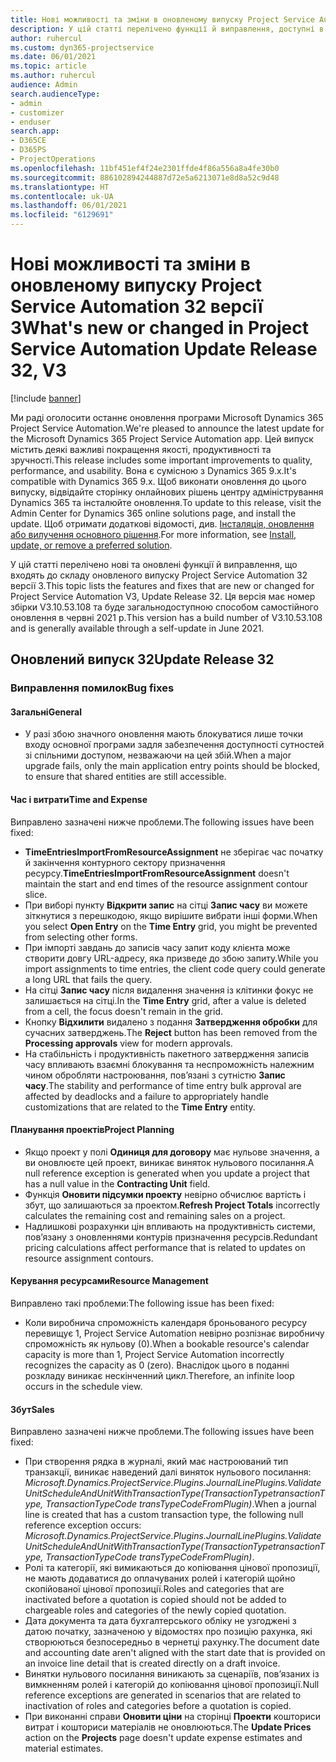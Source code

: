 ```yaml
---
title: Нові можливості та зміни в оновленому випуску Project Service Automation 32 версії 3
description: У цій статті перелічено функції й виправлення, доступні в оновленому випуску Project Service Automation 32, версії 3.
author: ruhercul
ms.custom: dyn365-projectservice
ms.date: 06/01/2021
ms.topic: article
ms.author: ruhercul
audience: Admin
search.audienceType:
- admin
- customizer
- enduser
search.app:
- D365CE
- D365PS
- ProjectOperations
ms.openlocfilehash: 11bf451ef4f24e2301ffde4f86a556a8a4fe30b0
ms.sourcegitcommit: 886102894244887d72e5a6213071e8d8a52c9d48
ms.translationtype: HT
ms.contentlocale: uk-UA
ms.lasthandoff: 06/01/2021
ms.locfileid: "6129691"
---
```

# <a name="whats-new-or-changed-in-project-service-automation-update-release-32-v3"></a><span data-ttu-id="4f1b8-103">Нові можливості та зміни в оновленому випуску Project Service Automation 32 версії 3</span><span class="sxs-lookup"><span data-stu-id="4f1b8-103">What's new or changed in Project Service Automation Update Release 32, V3</span></span>

[!include [banner](../includes/psa-now-project-operations.md)]

<span data-ttu-id="4f1b8-104">Ми раді оголосити останнє оновлення програми Microsoft Dynamics 365 Project Service Automation.</span><span class="sxs-lookup"><span data-stu-id="4f1b8-104">We're pleased to announce the latest update for the Microsoft Dynamics 365 Project Service Automation app.</span></span> <span data-ttu-id="4f1b8-105">Цей випуск містить деякі важливі покращення якості, продуктивності та зручності.</span><span class="sxs-lookup"><span data-stu-id="4f1b8-105">This release includes some important improvements to quality, performance, and usability.</span></span> <span data-ttu-id="4f1b8-106">Вона є сумісною з Dynamics 365 9.x.</span><span class="sxs-lookup"><span data-stu-id="4f1b8-106">It's compatible with Dynamics 365 9.x.</span></span> <span data-ttu-id="4f1b8-107">Щоб виконати оновлення до цього випуску, відвідайте сторінку онлайнових рішень центру адміністрування Dynamics 365 та інсталюйте оновлення.</span><span class="sxs-lookup"><span data-stu-id="4f1b8-107">To update to this release, visit the Admin Center for Dynamics 365 online solutions page, and install the update.</span></span> <span data-ttu-id="4f1b8-108">Щоб отримати додаткові відомості, див. [Інсталяція, оновлення або вилучення основного рішення](/power-platform/admin/install-remove-preferred-solution).</span><span class="sxs-lookup"><span data-stu-id="4f1b8-108">For more information, see [Install, update, or remove a preferred solution](/power-platform/admin/install-remove-preferred-solution).</span></span>

<span data-ttu-id="4f1b8-109">У цій статті перелічено нові та оновлені функції й виправлення, що входять до складу оновленого випуску Project Service Automation 32 версії 3.</span><span class="sxs-lookup"><span data-stu-id="4f1b8-109">This topic lists the features and fixes that are new or changed for Project Service Automation V3, Update Release 32.</span></span> <span data-ttu-id="4f1b8-110">Ця версія має номер збірки V3.10.53.108 та буде загальнодоступною способом самостійного оновлення в червні 2021 р.</span><span class="sxs-lookup"><span data-stu-id="4f1b8-110">This version has a build number of V3.10.53.108 and is generally available through a self-update in June 2021.</span></span>

## <a name="update-release-32"></a><span data-ttu-id="4f1b8-111">Оновлений випуск 32</span><span class="sxs-lookup"><span data-stu-id="4f1b8-111">Update Release 32</span></span>

### <a name="bug-fixes"></a><span data-ttu-id="4f1b8-112">Виправлення помилок</span><span class="sxs-lookup"><span data-stu-id="4f1b8-112">Bug fixes</span></span>

#### <a name="general"></a><span data-ttu-id="4f1b8-113">Загальні</span><span class="sxs-lookup"><span data-stu-id="4f1b8-113">General</span></span>

- <span data-ttu-id="4f1b8-114">У разі збою значного оновлення мають блокуватися лише точки входу основної програми задля забезпечення доступності сутностей зі спільними доступом, незважаючи на цей збій.</span><span class="sxs-lookup"><span data-stu-id="4f1b8-114">When a major upgrade fails, only the main application entry points should be blocked, to ensure that shared entities are still accessible.</span></span>

#### <a name="time-and-expense"></a><span data-ttu-id="4f1b8-115">Час і витрати</span><span class="sxs-lookup"><span data-stu-id="4f1b8-115">Time and Expense</span></span>

<span data-ttu-id="4f1b8-116">Виправлено зазначені нижче проблеми.</span><span class="sxs-lookup"><span data-stu-id="4f1b8-116">The following issues have been fixed:</span></span>

- <span data-ttu-id="4f1b8-117">**TimeEntriesImportFromResourceAssignment** не зберігає час початку й закінчення контурного сектору призначення ресурсу.</span><span class="sxs-lookup"><span data-stu-id="4f1b8-117">**TimeEntriesImportFromResourceAssignment** doesn't maintain the start and end times of the resource assignment contour slice.</span></span>
- <span data-ttu-id="4f1b8-118">При виборі пункту **Відкрити запис** на сітці **Запис часу** ви можете зіткнутися з перешкодою, якщо вирішите вибрати інші форми.</span><span class="sxs-lookup"><span data-stu-id="4f1b8-118">When you select **Open Entry** on the **Time Entry** grid, you might be prevented from selecting other forms.</span></span>
- <span data-ttu-id="4f1b8-119">При імпорті завдань до записів часу запит коду клієнта може створити довгу URL-адресу, яка призведе до збою запиту.</span><span class="sxs-lookup"><span data-stu-id="4f1b8-119">While you import assignments to time entries, the client code query could generate a long URL that fails the query.</span></span>
- <span data-ttu-id="4f1b8-120">На сітці **Запис часу** після видалення значення із клітинки фокус не залишається на сітці.</span><span class="sxs-lookup"><span data-stu-id="4f1b8-120">In the **Time Entry** grid, after a value is deleted from a cell, the focus doesn't remain in the grid.</span></span>
- <span data-ttu-id="4f1b8-121">Кнопку **Відхилити** видалено з подання **Затвердження обробки** для сучасних затверджень.</span><span class="sxs-lookup"><span data-stu-id="4f1b8-121">The **Reject** button has been removed from the **Processing approvals** view for modern approvals.</span></span>
- <span data-ttu-id="4f1b8-122">На стабільність і продуктивність пакетного затвердження записів часу впливають взаємні блокування та неспроможність належним чином обробляти настроювання, пов’язані з сутністю **Запис часу**.</span><span class="sxs-lookup"><span data-stu-id="4f1b8-122">The stability and performance of time entry bulk approval are affected by deadlocks and a failure to appropriately handle customizations that are related to the **Time Entry** entity.</span></span>

#### <a name="project-planning"></a><span data-ttu-id="4f1b8-123">Планування проектів</span><span class="sxs-lookup"><span data-stu-id="4f1b8-123">Project Planning</span></span>

- <span data-ttu-id="4f1b8-124">Якщо проект у полі **Одиниця для договору** має нульове значення, а ви оновлюєте цей проект, виникає виняток нульового посилання.</span><span class="sxs-lookup"><span data-stu-id="4f1b8-124">A null reference exception is generated when you update a project that has a null value in the **Contracting Unit** field.</span></span>
- <span data-ttu-id="4f1b8-125">Функція **Оновити підсумки проекту** невірно обчислює вартість і збут, що залишаються за проектом.</span><span class="sxs-lookup"><span data-stu-id="4f1b8-125">**Refresh Project Totals** incorrectly calculates the remaining cost and remaining sales on a project.</span></span>
- <span data-ttu-id="4f1b8-126">Надлишкові розрахунки цін впливають на продуктивність системи, пов’язану з оновленнями контурів призначення ресурсів.</span><span class="sxs-lookup"><span data-stu-id="4f1b8-126">Redundant pricing calculations affect performance that is related to updates on resource assignment contours.</span></span>

#### <a name="resource-management"></a><span data-ttu-id="4f1b8-127">Керування ресурсами</span><span class="sxs-lookup"><span data-stu-id="4f1b8-127">Resource Management</span></span>

<span data-ttu-id="4f1b8-128">Виправлено такі проблеми:</span><span class="sxs-lookup"><span data-stu-id="4f1b8-128">The following issue has been fixed:</span></span>

- <span data-ttu-id="4f1b8-129">Коли виробнича спроможність календаря броньованого ресурсу перевищує 1, Project Service Automation невірно розпізнає виробничу спроможність як нульову (0).</span><span class="sxs-lookup"><span data-stu-id="4f1b8-129">When a bookable resource's calendar capacity is more than 1, Project Service Automation incorrectly recognizes the capacity as 0 (zero).</span></span> <span data-ttu-id="4f1b8-130">Внаслідок цього в поданні розкладу виникає нескінченний цикл.</span><span class="sxs-lookup"><span data-stu-id="4f1b8-130">Therefore, an infinite loop occurs in the schedule view.</span></span>

#### <a name="sales"></a><span data-ttu-id="4f1b8-131">Збут</span><span class="sxs-lookup"><span data-stu-id="4f1b8-131">Sales</span></span>

<span data-ttu-id="4f1b8-132">Виправлено зазначені нижче проблеми.</span><span class="sxs-lookup"><span data-stu-id="4f1b8-132">The following issues have been fixed:</span></span>

- <span data-ttu-id="4f1b8-133">При створення рядка в журналі, який має настроюваний тип транзакції, виникає наведений далі виняток нульового посилання: *Microsoft.Dynamics.ProjectService.Plugins.JournalLinePlugins.ValidateUnitScheduleAndUnitWithTransactionType(TransactionTypetransactionType, TransactionTypeCode transTypeCodeFromPlugin)*.</span><span class="sxs-lookup"><span data-stu-id="4f1b8-133">When a journal line is created that has a custom transaction type, the following null reference exception occurs: *Microsoft.Dynamics.ProjectService.Plugins.JournalLinePlugins.ValidateUnitScheduleAndUnitWithTransactionType(TransactionTypetransactionType, TransactionTypeCode transTypeCodeFromPlugin)*.</span></span>
- <span data-ttu-id="4f1b8-134">Ролі та категорії, які вимикаються до копіювання цінової пропозиції, не мають додаватися до оплачуваних ролей і категорій щойно скопійованої цінової пропозиції.</span><span class="sxs-lookup"><span data-stu-id="4f1b8-134">Roles and categories that are inactivated before a quotation is copied should not be added to chargeable roles and categories of the newly copied quotation.</span></span>
- <span data-ttu-id="4f1b8-135">Дата документа та дата бухгалтерського обліку не узгоджені з датою початку, зазначеною у відомостях про позицію рахунка, які створюються безпосередньо в чернетці рахунку.</span><span class="sxs-lookup"><span data-stu-id="4f1b8-135">The document date and accounting date aren't aligned with the start date that is provided on an invoice line detail that is created directly on a draft invoice.</span></span>
- <span data-ttu-id="4f1b8-136">Винятки нульового посилання виникають за сценаріїв, пов’язаних із вимкненням ролей і категорій до копіювання цінової пропозиції.</span><span class="sxs-lookup"><span data-stu-id="4f1b8-136">Null reference exceptions are generated in scenarios that are related to inactivation of roles and categories before a quotation is copied.</span></span>
- <span data-ttu-id="4f1b8-137">При виконанні справи **Оновити ціни** на сторінці **Проекти** кошториси витрат і кошториси матеріалів не оновлюються.</span><span class="sxs-lookup"><span data-stu-id="4f1b8-137">The **Update Prices** action on the **Projects** page doesn't update expense estimates and material estimates.</span></span>
